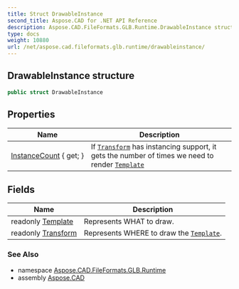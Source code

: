 ```yaml
---
title: Struct DrawableInstance
second_title: Aspose.CAD for .NET API Reference
description: Aspose.CAD.FileFormats.GLB.Runtime.DrawableInstance struct. 
type: docs
weight: 10880
url: /net/aspose.cad.fileformats.glb.runtime/drawableinstance/
---
```

## DrawableInstance structure

```csharp
public struct DrawableInstance
```

## Properties

| Name | Description |
| --- | --- |
| [InstanceCount](../../aspose.cad.fileformats.glb.runtime/drawableinstance/instancecount/) { get; } | If [`Transform`](./transform/) has instancing support, it gets the number of times we need to render [`Template`](./template/) |

## Fields

| Name | Description |
| --- | --- |
| readonly [Template](../../aspose.cad.fileformats.glb.runtime/drawableinstance/template/) | Represents WHAT to draw. |
| readonly [Transform](../../aspose.cad.fileformats.glb.runtime/drawableinstance/transform/) | Represents WHERE to draw the [`Template`](./template/). |

### See Also

* namespace [Aspose.CAD.FileFormats.GLB.Runtime](../../aspose.cad.fileformats.glb.runtime/)
* assembly [Aspose.CAD](../../)


